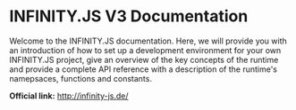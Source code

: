 # INFINITY.JS V3 Documentation

Welcome to the INFINITY.JS documentation. Here, we will provide you with an introduction of how to set up a development environment for your own INFINITY.JS project, give an overview of the key concepts of the runtime and provide a complete API reference with a description of the runtime's namepsaces, functions and constants.

**Official link:** http://infinity-js.de/
